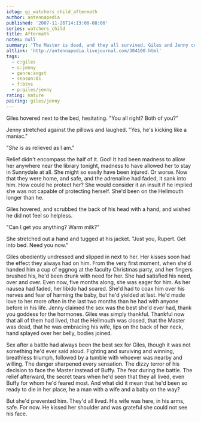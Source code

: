 ```yaml
---
idtag: gj_watchers_child_aftermath
author: antennapedia
published: '2007-11-26T14:13:00-08:00'
series: watchers_child
title: Aftermath
notes: null
summary: 'The Master is dead, and they all survived. Giles and Jenny celebrate.'
altlink: 'http://antennapedia.livejournal.com/304100.html'
tags:
  - c:giles
  - c:jenny
  - genre:angst
  - season:01
  - f:btvs
  - p:giles/jenny
rating: mature
pairing: giles/jenny
---
```

<p>Giles hovered next to the bed, hesitating. "You all right? Both of you?"</p>

<p>Jenny stretched against the pillows and laughed. "Yes, he's kicking like a maniac."</p>

<p>"<em>She</em> is as relieved as I am."</p>

<p>Relief didn't encompass the half of it. God! It had been madness to allow her anywhere near the library tonight, madness to have allowed her to stay in Sunnydale at all. She might so easily have been injured. Or worse. Now that they were home, and safe, and the adrenaline had faded, it sank into him. How could he protect her? She would consider it an insult if he implied she was not capable of protecting herself. She'd been on the Hellmouth longer than he.</p>

<p>Giles hovered, and scrubbed the back of his head with a hand, and wished he did not feel so helpless.</p>

<p>"Can I get you anything? Warm milk?"</p>

<p>She stretched out a hand and tugged at his jacket. "Just you, Rupert. Get into bed. Need you now."</p>

<p>Giles obediently undressed and slipped in next to her. Her kisses soon had the effect they always had on him. From the very first moment, when she'd handed him a cup of eggnog at the faculty Christmas party, and her fingers brushed his, he'd been drunk with need for her. She had satisfied his need, over and over. Even now, five months along, she was eager for him. As her nausea had faded, her libido had soared. She'd had to coax him over his nerves and fear of harming the baby, but he'd yielded at last. He'd made love to her more often in the last two months than he had with anyone before in his life. Jenny claimed the sex was the best she'd ever had, thank you goddess for the hormones. Giles was simply thankful. Thankful now that all of them had lived, that the Hellmouth was closed, that the Master was dead, that he was embracing his wife, lips on the back of her neck, hand splayed over her belly, bodies joined.</p>

<p>Sex after a battle had always been the best sex for Giles, though it was not something he'd ever said aloud. Fighting and surviving and winning, breathless triumph, followed by a tumble with whoever was nearby and willing. The danger sharpened every sensation. The dizzy terror of his decision to face the Master instead of Buffy. The fear during the battle. The relief afterward, the secret tears when he'd seen that they all lived, even Buffy for whom he'd feared most. And what did it mean that he'd been so ready to die in her place, he a man with a wife and a baby on the way? </p>

<p>But she'd prevented him. They'd all lived. His wife was here, in his arms, safe. For now. He kissed her shoulder and was grateful she could not see his face.</p>

